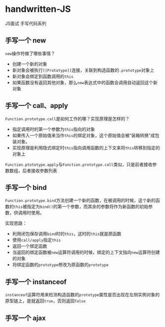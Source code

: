 # handwritten-JS
JS面试 手写代码系列

## 手写一个 new

`new`操作符做了哪些事情？
+ 创建一个新的对象
+ 新对象会被执行`[[Prototype]]`连接，关联到构造函数的`.prototype`对象上
+ 新对象会绑定到函数调用的`this`
+ 如果函数没有返回其他对象，那么`new`表达式中的函数会调用自动返回这个新对象

## 手写一个 call、apply

`Function.prototype.call`是如何工作的哪？实现原理是怎样的？

+ 指定调用时的第一个参数为`this`指向的对象
+ 如果传入一个原始值来当作`this`的绑定对象，这个原始值会被“装箱转换”成包装对象。
+ 实现原理是利用隐式绑定时`this`指向调用函数的上下文来将`this`转移到指定的对象上

`Function.ptototype.apply`与`Function.prototype.call`类似，只是前者接收参数数组，后者接收参数列表

## 手写一个 bind

`Function.prototype.bind`方法创建一个新的函数，在被调用的时候，这个新的函数的`this`被指定为`bind()`的第一个参数，而其余的参数将作为新函数的初始参数，供调用时使用。

实现思路：
+ 利用闭包保存调用`bind`时的`this`，这时的`this`就是原函数
+ 使用`call/apply`指定`this`
+ 返回一个绑定函数
+ 当返回的绑定函数被`new`运算符调用的时候，绑定的上下文指向`new`运算符创建的对象
+ 将绑定函数的`prototype`修改为原函数的`prototype`

## 手写一个 instanceof

`instanceof`运算符用来检测构造函数的`prototype`属性是否出现在左侧实例对象的原型链上，是就返回`true`，否则返回`false`

## 手写一个 ajax

